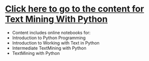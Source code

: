 
# [Click here to go to the content for Text Mining With Python](https://github.com/SouthernMethodistUniversity/pythonintro/blob/main/README.md)

* Content includes online notebooks for: 
*    Introduction to Python Programming
*    Introduction to Working with Text in Python
*    Intermediate TextMining with Python
*    TextMining with Python